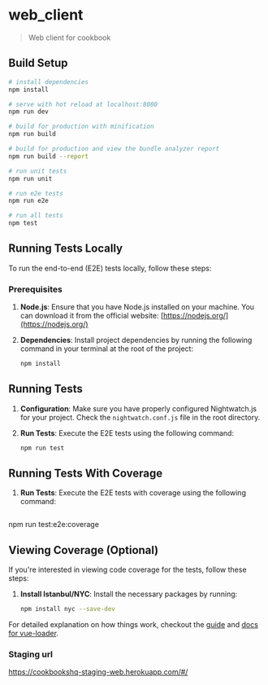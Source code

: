 # web_client

> Web client for cookbook

## Build Setup

``` bash
# install dependencies
npm install

# serve with hot reload at localhost:8080
npm run dev

# build for production with minification
npm run build

# build for production and view the bundle analyzer report
npm run build --report

# run unit tests
npm run unit

# run e2e tests
npm run e2e

# run all tests
npm test
```

## Running Tests Locally

To run the end-to-end (E2E) tests locally, follow these steps:

### Prerequisites

1. **Node.js**: Ensure that you have Node.js installed on your machine. You can download it from the official website: [https://nodejs.org/](https://nodejs.org/)

2. **Dependencies**: Install project dependencies by running the following command in your terminal at the root of the project:

   ```sh
   npm install


## Running Tests

1. **Configuration**: Make sure you have properly configured Nightwatch.js for your project. Check the `nightwatch.conf.js` file in the root directory.

2. **Run Tests**: Execute the E2E tests using the following command:

   ```sh
   npm run test


## Running Tests With Coverage

1. **Run Tests**: Execute the E2E tests with coverage using the following command:

   ```sh
  npm run test:e2e:coverage

## Viewing Coverage (Optional)

If you're interested in viewing code coverage for the tests, follow these steps:

1. **Install Istanbul/NYC**: Install the necessary packages by running:

   ```sh
   npm install nyc --save-dev

For detailed explanation on how things work, checkout the [guide](http://vuejs-templates.github.io/webpack/) and [docs for vue-loader](http://vuejs.github.io/vue-loader).

### Staging url
https://cookbookshq-staging-web.herokuapp.com/#/


